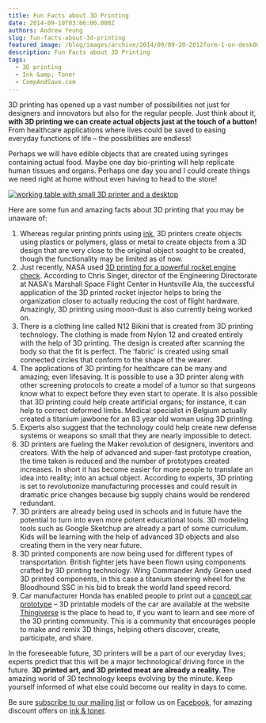 ```yaml
---
title: Fun Facts about 3D Printing
date: 2014-09-10T03:06:00.000Z
authors: Andrew Yeung
slug: fun-facts-about-3d-printing
featured_image: /blog/images/archive/2014/09/09-20-2012form-1-on-desk00-1348689824.jpg
description: Fun Facts about 3D Printing
tags:
  - 3D printing
  - Ink &amp; Toner
  - CompAndSave.com
---
```

3D printing has opened up a vast number of possibilities not just for designers and innovators but also for the regular people. Just think about it, **with 3D printing we can create actual objects just at the touch of a button!** From healthcare applications where lives could be saved to easing everyday functions of life – the possibilities are endless!

 Perhaps we will have edible objects that are created using syringes containing actual food. Maybe one day bio-printing will help replicate human tissues and organs. Perhaps one day you and I could create things we need right at home without even having to head to the store!

[![working table with small 3D printer and a desktop](/blog/images/09-20-2012form-1-on-desk00-1348689824.jpg)](/blog/images/09-20-2012form-1-on-desk00-1348689824.jpg)

Here are some fun and amazing facts about 3D printing that you may be unaware of:

1. Whereas regular printing prints using [ink](https://www.compandsave.com/), 3D printers create objects using plastics or polymers, glass or metal to create objects from a 3D design that are very close to the original object sought to be created, though the functionality may be limited as of now.
2. Just recently, NASA used [3D printing for a powerful rocket engine check](https://www.nasa.gov/news-release/nasa-tests-limits-of-3-d-printing-with-powerful-rocket-engine-check/). According to Chris Singer, director of the Engineering Directorate at NASA's Marshall Space Flight Center in Huntsville Ala, the successful application of the 3D printed rocket injector helps to bring the organization closer to actually reducing the cost of flight hardware. Amazingly, 3D printing using moon-dust is also currently being worked on.
3. There is a clothing line called N12 Bikini that is created from 3D printing technology. The clothing is made from Nylon 12 and created entirely with the help of 3D printing. The design is created after scanning the body so that the fit is perfect. The ‘fabric' is created using small connected circles that conform to the shape of the wearer.
4. The applications of 3D printing for healthcare can be many and amazing; even lifesaving. It is possible to use a 3D printer along with other screening protocols to create a model of a tumor so that surgeons know what to expect before they even start to operate. It is also possible that 3D printing could help create artificial organs; for instance, it can help to correct deformed limbs. Medical specialist in Belgium actually created a titanium jawbone for an 83 year old woman using 3D printing.
5. Experts also suggest that the technology could help create new defense systems or weapons so small that they are nearly impossible to detect.
6. 3D printers are fueling the Maker revolution of designers, inventors and creators. With the help of advanced and super-fast prototype creation, the time taken is reduced and the number of prototypes created increases. In short it has become easier for more people to translate an idea into reality; into an actual object. According to experts, 3D printing is set to revolutionize manufacturing processes and could result in dramatic price changes because big supply chains would be rendered redundant.
7. 3D printers are already being used in schools and in future have the potential to turn into even more potent educational tools. 3D modeling tools such as Google Sketchup are already a part of some curriculum. Kids will be learning with the help of advanced 3D objects and also creating them in the very near future.
8. 3D printed components are now being used for different types of transportation. British fighter jets have been flown using components crafted by 3D printing technology. Wing Commander Andy Green used 3D printed components, in this case a titanium steering wheel for the Bloodhound SSC in his bid to break the world land speed record.
9. Car manufacturer Honda has enabled people to print out a [concept car prototype](https://www.honda-3d.com/) – 3D printable models of the car are available at the website [Thingiverse](https://www.thingiverse.com/) is the place to head to, if you want to learn and see more of the 3D printing community. This is a community that encourages people to make and remix 3D things, helping others discover, create, participate, and share.

In the foreseeable future, 3D printers will be a part of our everyday lives; experts predict that this will be a major technological driving force in the future. **3D printed art, and 3D printed meat are already a reality. T**he amazing world of 3D technology keeps evolving by the minute. Keep yourself informed of what else could become our reality in days to come.

Be sure [subscribe to our mailing list](https://www.compandsave.com/welcome/subscribe/) or follow us on [Facebook](https://www.facebook.com/compandsave.ink), for amazing discount offers on [ink & toner](https://www.compandsave.com/).
